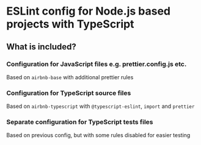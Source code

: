 # ESLint config for Node.js based projects with TypeScript

## What is included?

### Configuration for JavaScript files e.g. prettier.config.js etc.

Based on `airbnb-base` with additional prettier rules

### Configuration for TypeScript source files

Based on `airbnb-typescript` with `@typescript-eslint`, `import` and `prettier`

### Separate configuration for TypeScript tests files

Based on previous config, but with some rules disabled for easier testing
